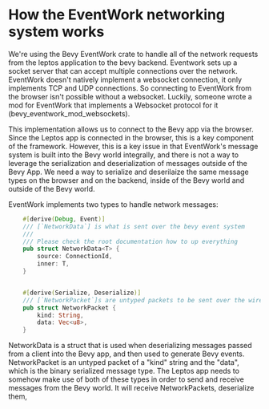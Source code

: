 # How the EventWork networking system works

We're using the Bevy EventWork crate to handle all of the network requests from the leptos application to the bevy backend. Eventwork sets up a socket server that can accept multiple connections over the network. EventWork doesn't natively implement a websocket connection, it only implements TCP and UDP connections. So connecting to EventWork from the browser isn't possible without a websocket. Luckily, someone wrote a mod for EventWork that implements a Websocket protocol for it (bevy_eventwork_mod_websockets). 

This implementation allows us to connect to the Bevy app via the browser. Since the Leptos app is connected in the browser, this is a key component of the framework. However, this is a key issue in that EventWork's message system is built into the Bevy world integrally, and there is not a way to leverage the serialization and deserialization of messages outside of the Bevy App. We need a way to serialize and deserilaize the same message types on the browser and on the backend, inside of the Bevy world and outside of the Bevy world. 

EventWork implements two types to handle network messages:

```rust
    #[derive(Debug, Event)]
    /// [`NetworkData`] is what is sent over the bevy event system
    ///
    /// Please check the root documentation how to up everything
    pub struct NetworkData<T> {
        source: ConnectionId,
        inner: T,
    }


    #[derive(Serialize, Deserialize)]
    /// [`NetworkPacket`]s are untyped packets to be sent over the wire
    pub struct NetworkPacket {
        kind: String,
        data: Vec<u8>,
    }
```

NetworkData is a struct that is used when deserializing messages passed from a client into the Bevy app, and then used to generate Bevy events. NetworkPacket is an untyped packet of a "kind" string and the "data", which is the binary serialized message type. The Leptos app needs to somehow make use of both of these types in order to send and receive messages from the Bevy world. It will receive NetworkPackets, deserialize them,